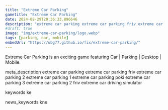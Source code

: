 ```yaml
---
title: "Extreme Car Parking"
gametitle: "Extreme Car Parking"
date: 2024-08-29T20:36:33.896646
description: "extreme car parking extreme car parking friv extreme car parking 2 extreme car parking 1 extreme car parking poki extreme car parking 3 extreme car parking 2 friv extreme car driving simulator"
#draft: true
image: "img/extreme-car-parking/logo.webp"
tags: [parking, car, mobile]
embedUrl: "https://ubg77.github.io/fix/extreme-car-parking/"
---
```


Extreme Car Parking is an exciting game featuring Car | Parking | Desktop | Mobile.

meta_description
extreme car parking extreme car parking friv extreme car parking 2 extreme car parking 1 extreme car parking poki extreme car parking 3 extreme car parking 2 friv extreme car driving simulator


keywords
ke


news_keywords
kne
